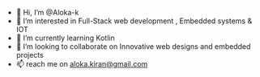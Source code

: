 - 👋 Hi, I’m @Aloka-k
- 👀 I’m interested in Full-Stack web development , Embedded systems & IOT
- 🌱 I’m currently learning Kotlin
- 💞️ I’m looking to collaborate on Innovative web designs and embedded projects
- 📫 reach me on aloka.kiran@gmail.com

<!---
Aloka-k/Aloka-k is a ✨ special ✨ repository because its `README.md` (this file) appears on your GitHub profile.
You can click the Preview link to take a look at your changes.
--->
